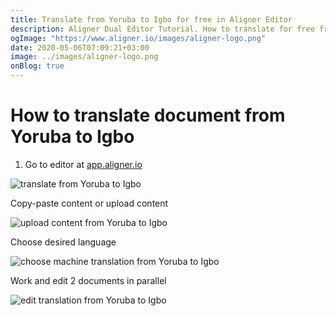 ```yaml
---
title: Translate from Yoruba to Igbo for free in Aligner Editor
description: Aligner Dual Editor Tutorial. How to translate for free from Yoruba to Igbo. Aligner is multilingual document management platform. 
ogImage: "https://www.aligner.io/images/aligner-logo.png"
date: 2020-05-06T07:09:21+03:00
image: ../images/aligner-logo.png
onBlog: true
---
```


# How to translate document from Yoruba to Igbo

1. Go to editor at [app.aligner.io](https://app.aligner.io "Aligner App web page")

![translate from Yoruba to Igbo](../aligner-blank-editor.png "translate from Yoruba to Igbo")

Copy-paste content or upload content

![upload content from Yoruba to Igbo](../aligner-uploaded-document.png "upload content from Yoruba to Igbo")

Choose desired language

![choose machine translation from Yoruba to Igbo](../aligner-language-dropdown.png "choose machine translation from Yoruba to Igbo")

Work and edit 2 documents in parallel

![edit translation from Yoruba to Igbo](../aligner-double-sitded-editor.png "edit translation from Yoruba to Igbo")

